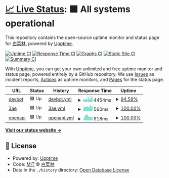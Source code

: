 # [📈 Live Status](https://upptime.3ae.cn): <!--live status--> **🟩 All systems operational**

This repository contains the open-source uptime monitor and status page for [白菜林](https://3ae.cn), powered by [Upptime](https://github.com/upptime/upptime).

[![Uptime CI](https://github.com/clin003/upptime/workflows/Uptime%20CI/badge.svg)](https://github.com/clin003/upptime/actions?query=workflow%3A%22Uptime+CI%22)
[![Response Time CI](https://github.com/clin003/upptime/workflows/Response%20Time%20CI/badge.svg)](https://github.com/clin003/upptime/actions?query=workflow%3A%22Response+Time+CI%22)
[![Graphs CI](https://github.com/clin003/upptime/workflows/Graphs%20CI/badge.svg)](https://github.com/clin003/upptime/actions?query=workflow%3A%22Graphs+CI%22)
[![Static Site CI](https://github.com/clin003/upptime/workflows/Static%20Site%20CI/badge.svg)](https://github.com/clin003/upptime/actions?query=workflow%3A%22Static+Site+CI%22)
[![Summary CI](https://github.com/clin003/upptime/workflows/Summary%20CI/badge.svg)](https://github.com/clin003/upptime/actions?query=workflow%3A%22Summary+CI%22)

With [Upptime](https://upptime.js.org), you can get your own unlimited and free uptime monitor and status page, powered entirely by a GitHub repository. We use [Issues](https://github.com/clin003/upptime/issues) as incident reports, [Actions](https://github.com/clin003/upptime/actions) as uptime monitors, and [Pages](https://upptime.3ae.cn) for the status page.

<!--start: status pages-->
<!-- This summary is generated by Upptime (https://github.com/upptime/upptime) -->
<!-- Do not edit this manually, your changes will be overwritten -->
<!-- prettier-ignore -->
| URL | Status | History | Response Time | Uptime |
| --- | ------ | ------- | ------------- | ------ |
| <img alt="" src="https://icons.duckduckgo.com/ip3/devbot.baicai.me.ico" height="13"> [devbot](https://devbot.baicai.me/checkhealth) | 🟩 Up | [devbot.yml](https://github.com/clin003/upptime/commits/HEAD/history/devbot.yml) | <details><summary><img alt="Response time graph" src="./graphs/devbot/response-time-week.png" height="20"> 4454ms</summary><br><a href="https://upptime.3ae.cn/history/devbot"><img alt="Response time 4536" src="https://img.shields.io/endpoint?url=https%3A%2F%2Fraw.githubusercontent.com%2Fclin003%2Fupptime%2FHEAD%2Fapi%2Fdevbot%2Fresponse-time.json"></a><br><a href="https://upptime.3ae.cn/history/devbot"><img alt="24-hour response time 5238" src="https://img.shields.io/endpoint?url=https%3A%2F%2Fraw.githubusercontent.com%2Fclin003%2Fupptime%2FHEAD%2Fapi%2Fdevbot%2Fresponse-time-day.json"></a><br><a href="https://upptime.3ae.cn/history/devbot"><img alt="7-day response time 4454" src="https://img.shields.io/endpoint?url=https%3A%2F%2Fraw.githubusercontent.com%2Fclin003%2Fupptime%2FHEAD%2Fapi%2Fdevbot%2Fresponse-time-week.json"></a><br><a href="https://upptime.3ae.cn/history/devbot"><img alt="30-day response time 4536" src="https://img.shields.io/endpoint?url=https%3A%2F%2Fraw.githubusercontent.com%2Fclin003%2Fupptime%2FHEAD%2Fapi%2Fdevbot%2Fresponse-time-month.json"></a><br><a href="https://upptime.3ae.cn/history/devbot"><img alt="1-year response time 4536" src="https://img.shields.io/endpoint?url=https%3A%2F%2Fraw.githubusercontent.com%2Fclin003%2Fupptime%2FHEAD%2Fapi%2Fdevbot%2Fresponse-time-year.json"></a></details> | <details><summary><a href="https://upptime.3ae.cn/history/devbot">94.59%</a></summary><a href="https://upptime.3ae.cn/history/devbot"><img alt="All-time uptime 91.44%" src="https://img.shields.io/endpoint?url=https%3A%2F%2Fraw.githubusercontent.com%2Fclin003%2Fupptime%2FHEAD%2Fapi%2Fdevbot%2Fuptime.json"></a><br><a href="https://upptime.3ae.cn/history/devbot"><img alt="24-hour uptime 95.33%" src="https://img.shields.io/endpoint?url=https%3A%2F%2Fraw.githubusercontent.com%2Fclin003%2Fupptime%2FHEAD%2Fapi%2Fdevbot%2Fuptime-day.json"></a><br><a href="https://upptime.3ae.cn/history/devbot"><img alt="7-day uptime 94.59%" src="https://img.shields.io/endpoint?url=https%3A%2F%2Fraw.githubusercontent.com%2Fclin003%2Fupptime%2FHEAD%2Fapi%2Fdevbot%2Fuptime-week.json"></a><br><a href="https://upptime.3ae.cn/history/devbot"><img alt="30-day uptime 91.44%" src="https://img.shields.io/endpoint?url=https%3A%2F%2Fraw.githubusercontent.com%2Fclin003%2Fupptime%2FHEAD%2Fapi%2Fdevbot%2Fuptime-month.json"></a><br><a href="https://upptime.3ae.cn/history/devbot"><img alt="1-year uptime 91.44%" src="https://img.shields.io/endpoint?url=https%3A%2F%2Fraw.githubusercontent.com%2Fclin003%2Fupptime%2FHEAD%2Fapi%2Fdevbot%2Fuptime-year.json"></a></details>
| <img alt="" src="https://icons.duckduckgo.com/ip3/3ae.cn.ico" height="13"> [3ae](https://3ae.cn) | 🟩 Up | [3ae.yml](https://github.com/clin003/upptime/commits/HEAD/history/3ae.yml) | <details><summary><img alt="Response time graph" src="./graphs/3ae/response-time-week.png" height="20"> 560ms</summary><br><a href="https://upptime.3ae.cn/history/3ae"><img alt="Response time 533" src="https://img.shields.io/endpoint?url=https%3A%2F%2Fraw.githubusercontent.com%2Fclin003%2Fupptime%2FHEAD%2Fapi%2F3ae%2Fresponse-time.json"></a><br><a href="https://upptime.3ae.cn/history/3ae"><img alt="24-hour response time 731" src="https://img.shields.io/endpoint?url=https%3A%2F%2Fraw.githubusercontent.com%2Fclin003%2Fupptime%2FHEAD%2Fapi%2F3ae%2Fresponse-time-day.json"></a><br><a href="https://upptime.3ae.cn/history/3ae"><img alt="7-day response time 560" src="https://img.shields.io/endpoint?url=https%3A%2F%2Fraw.githubusercontent.com%2Fclin003%2Fupptime%2FHEAD%2Fapi%2F3ae%2Fresponse-time-week.json"></a><br><a href="https://upptime.3ae.cn/history/3ae"><img alt="30-day response time 533" src="https://img.shields.io/endpoint?url=https%3A%2F%2Fraw.githubusercontent.com%2Fclin003%2Fupptime%2FHEAD%2Fapi%2F3ae%2Fresponse-time-month.json"></a><br><a href="https://upptime.3ae.cn/history/3ae"><img alt="1-year response time 533" src="https://img.shields.io/endpoint?url=https%3A%2F%2Fraw.githubusercontent.com%2Fclin003%2Fupptime%2FHEAD%2Fapi%2F3ae%2Fresponse-time-year.json"></a></details> | <details><summary><a href="https://upptime.3ae.cn/history/3ae">100.00%</a></summary><a href="https://upptime.3ae.cn/history/3ae"><img alt="All-time uptime 100.00%" src="https://img.shields.io/endpoint?url=https%3A%2F%2Fraw.githubusercontent.com%2Fclin003%2Fupptime%2FHEAD%2Fapi%2F3ae%2Fuptime.json"></a><br><a href="https://upptime.3ae.cn/history/3ae"><img alt="24-hour uptime 100.00%" src="https://img.shields.io/endpoint?url=https%3A%2F%2Fraw.githubusercontent.com%2Fclin003%2Fupptime%2FHEAD%2Fapi%2F3ae%2Fuptime-day.json"></a><br><a href="https://upptime.3ae.cn/history/3ae"><img alt="7-day uptime 100.00%" src="https://img.shields.io/endpoint?url=https%3A%2F%2Fraw.githubusercontent.com%2Fclin003%2Fupptime%2FHEAD%2Fapi%2F3ae%2Fuptime-week.json"></a><br><a href="https://upptime.3ae.cn/history/3ae"><img alt="30-day uptime 100.00%" src="https://img.shields.io/endpoint?url=https%3A%2F%2Fraw.githubusercontent.com%2Fclin003%2Fupptime%2FHEAD%2Fapi%2F3ae%2Fuptime-month.json"></a><br><a href="https://upptime.3ae.cn/history/3ae"><img alt="1-year uptime 100.00%" src="https://img.shields.io/endpoint?url=https%3A%2F%2Fraw.githubusercontent.com%2Fclin003%2Fupptime%2FHEAD%2Fapi%2F3ae%2Fuptime-year.json"></a></details>
| <img alt="" src="https://icons.duckduckgo.com/ip3/openapi.lyhuilin.com.ico" height="13"> [openapi](http://openapi.lyhuilin.com/ping) | 🟩 Up | [openapi.yml](https://github.com/clin003/upptime/commits/HEAD/history/openapi.yml) | <details><summary><img alt="Response time graph" src="./graphs/openapi/response-time-week.png" height="20"> 918ms</summary><br><a href="https://upptime.3ae.cn/history/openapi"><img alt="Response time 918" src="https://img.shields.io/endpoint?url=https%3A%2F%2Fraw.githubusercontent.com%2Fclin003%2Fupptime%2FHEAD%2Fapi%2Fopenapi%2Fresponse-time.json"></a><br><a href="https://upptime.3ae.cn/history/openapi"><img alt="24-hour response time 691" src="https://img.shields.io/endpoint?url=https%3A%2F%2Fraw.githubusercontent.com%2Fclin003%2Fupptime%2FHEAD%2Fapi%2Fopenapi%2Fresponse-time-day.json"></a><br><a href="https://upptime.3ae.cn/history/openapi"><img alt="7-day response time 918" src="https://img.shields.io/endpoint?url=https%3A%2F%2Fraw.githubusercontent.com%2Fclin003%2Fupptime%2FHEAD%2Fapi%2Fopenapi%2Fresponse-time-week.json"></a><br><a href="https://upptime.3ae.cn/history/openapi"><img alt="30-day response time 918" src="https://img.shields.io/endpoint?url=https%3A%2F%2Fraw.githubusercontent.com%2Fclin003%2Fupptime%2FHEAD%2Fapi%2Fopenapi%2Fresponse-time-month.json"></a><br><a href="https://upptime.3ae.cn/history/openapi"><img alt="1-year response time 918" src="https://img.shields.io/endpoint?url=https%3A%2F%2Fraw.githubusercontent.com%2Fclin003%2Fupptime%2FHEAD%2Fapi%2Fopenapi%2Fresponse-time-year.json"></a></details> | <details><summary><a href="https://upptime.3ae.cn/history/openapi">100.00%</a></summary><a href="https://upptime.3ae.cn/history/openapi"><img alt="All-time uptime 100.00%" src="https://img.shields.io/endpoint?url=https%3A%2F%2Fraw.githubusercontent.com%2Fclin003%2Fupptime%2FHEAD%2Fapi%2Fopenapi%2Fuptime.json"></a><br><a href="https://upptime.3ae.cn/history/openapi"><img alt="24-hour uptime 100.00%" src="https://img.shields.io/endpoint?url=https%3A%2F%2Fraw.githubusercontent.com%2Fclin003%2Fupptime%2FHEAD%2Fapi%2Fopenapi%2Fuptime-day.json"></a><br><a href="https://upptime.3ae.cn/history/openapi"><img alt="7-day uptime 100.00%" src="https://img.shields.io/endpoint?url=https%3A%2F%2Fraw.githubusercontent.com%2Fclin003%2Fupptime%2FHEAD%2Fapi%2Fopenapi%2Fuptime-week.json"></a><br><a href="https://upptime.3ae.cn/history/openapi"><img alt="30-day uptime 100.00%" src="https://img.shields.io/endpoint?url=https%3A%2F%2Fraw.githubusercontent.com%2Fclin003%2Fupptime%2FHEAD%2Fapi%2Fopenapi%2Fuptime-month.json"></a><br><a href="https://upptime.3ae.cn/history/openapi"><img alt="1-year uptime 100.00%" src="https://img.shields.io/endpoint?url=https%3A%2F%2Fraw.githubusercontent.com%2Fclin003%2Fupptime%2FHEAD%2Fapi%2Fopenapi%2Fuptime-year.json"></a></details>

<!--end: status pages-->

[**Visit our status website →**](https://upptime.3ae.cn)

## 📄 License

- Powered by: [Upptime](https://github.com/upptime/upptime)
- Code: [MIT](./LICENSE) © [白菜林](https://3ae.cn)
- Data in the `./history` directory: [Open Database License](https://opendatacommons.org/licenses/odbl/1-0/)
